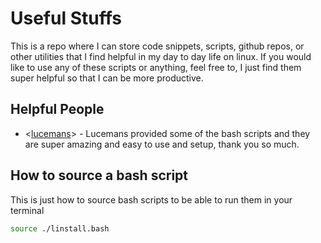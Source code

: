 # Useful Stuffs

This is a repo where I can store code snippets, scripts, github repos, or other utilities that I find helpful in my day to day life on linux.  If you would like to use any of these scripts or anything, feel free to, I just find them super helpful so that I can be more productive.

## Helpful People
  - <[lucemans](https://github.com/lucemans)> - Lucemans provided some of the bash scripts and they are super amazing and easy to use and setup, thank you so much.

## How to source a bash script
This is just how to source bash scripts to be able to run them in your terminal

```bash
source ./linstall.bash
```
